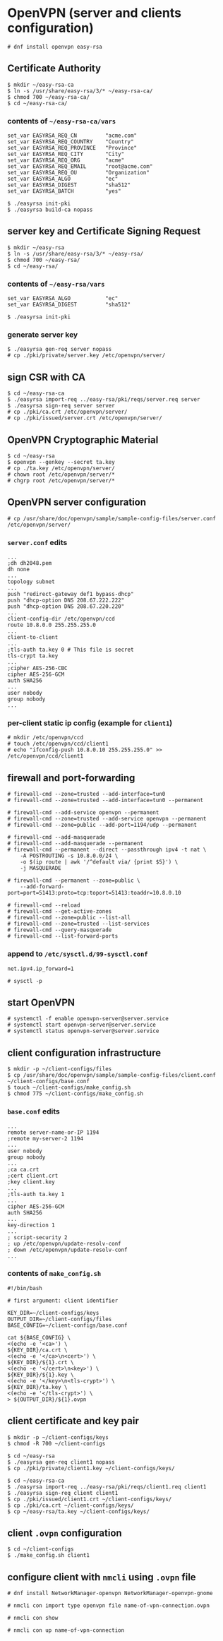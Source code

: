 # OpenVPN (server and clients configuration)


```
# dnf install openvpn easy-rsa
```




## Certificate Authority

```
$ mkdir ~/easy-rsa-ca
$ ln -s /usr/share/easy-rsa/3/* ~/easy-rsa-ca/
$ chmod 700 ~/easy-rsa-ca/
$ cd ~/easy-rsa-ca/
```

### contents of `~/easy-rsa-ca/vars`

```
set_var EASYRSA_REQ_CN         "acme.com"
set_var EASYRSA_REQ_COUNTRY    "Country"
set_var EASYRSA_REQ_PROVINCE   "Province"
set_var EASYRSA_REQ_CITY       "City"
set_var EASYRSA_REQ_ORG        "acme"
set_var EASYRSA_REQ_EMAIL      "root@acme.com"
set_var EASYRSA_REQ_OU         "Organization"
set_var EASYRSA_ALGO           "ec"
set_var EASYRSA_DIGEST         "sha512"
set_var EASYRSA_BATCH          "yes"
```

```
$ ./easyrsa init-pki
$ ./easyrsa build-ca nopass
```




## server key and Certificate Signing Request

```
$ mkdir ~/easy-rsa
$ ln -s /usr/share/easy-rsa/3/* ~/easy-rsa/
$ chmod 700 ~/easy-rsa/
$ cd ~/easy-rsa/
```

### contents of `~/easy-rsa/vars`

```
set_var EASYRSA_ALGO           "ec"
set_var EASYRSA_DIGEST         "sha512"
```

```
$ ./easyrsa init-pki
```

### generate server key

```
$ ./easyrsa gen-req server nopass
# cp ./pki/private/server.key /etc/openvpn/server/
```




## sign CSR with CA

```
$ cd ~/easy-rsa-ca
$ ./easyrsa import-req ../easy-rsa/pki/reqs/server.req server
$ ./easyrsa sign-req server server
# cp ./pki/ca.crt /etc/openvpn/server/
# cp ./pki/issued/server.crt /etc/openvpn/server/
```




## OpenVPN Cryptographic Material

```
$ cd ~/easy-rsa
$ openvpn --genkey --secret ta.key
# cp ./ta.key /etc/openvpn/server/
# chown root /etc/openvpn/server/*
# chgrp root /etc/openvpn/server/*
```




## OpenVPN server configuration

```
# cp /usr/share/doc/openvpn/sample/sample-config-files/server.conf /etc/openvpn/server/
```

### `server.conf` edits

```
...
;dh dh2048.pem
dh none
...
topology subnet
...
push "redirect-gateway def1 bypass-dhcp"
push "dhcp-option DNS 208.67.222.222"
push "dhcp-option DNS 208.67.220.220"
...
client-config-dir /etc/openvpn/ccd
route 10.8.0.0 255.255.255.0
...
client-to-client
...
;tls-auth ta.key 0 # This file is secret
tls-crypt ta.key
...
;cipher AES-256-CBC
cipher AES-256-GCM
auth SHA256
...
user nobody
group nobody
...
```

### per-client static ip config (example for `client1`)

```
# mkdir /etc/openvpn/ccd
# touch /etc/openvpn/ccd/client1
# echo "ifconfig-push 10.8.0.10 255.255.255.0" >> /etc/openvpn/ccd/client1
```




## firewall and port-forwarding

```
# firewall-cmd --zone=trusted --add-interface=tun0
# firewall-cmd --zone=trusted --add-interface=tun0 --permanent

# firewall-cmd --add-service openvpn --permanent
# firewall-cmd --zone=trusted --add-service openvpn --permanent
# firewall-cmd --zone=public --add-port=1194/udp --permanent

# firewall-cmd --add-masquerade
# firewall-cmd --add-masquerade --permanent
# firewall-cmd --permanent --direct --passthrough ipv4 -t nat \
    -A POSTROUTING -s 10.8.0.0/24 \
    -o $(ip route | awk '/^default via/ {print $5}') \
    -j MASQUERADE

# firewall-cmd --permanent --zone=public \
    --add-forward-port=port=51413:proto=tcp:toport=51413:toaddr=10.8.0.10

# firewall-cmd --reload
# firewall-cmd --get-active-zones
# firewall-cmd --zone=public --list-all
# firewall-cmd --zone=trusted --list-services
# firewall-cmd --query-masquerade
# firewall-cmd --list-forward-ports
```

### append to `/etc/sysctl.d/99-sysctl.conf`

```
net.ipv4.ip_forward=1
```

```
# sysctl -p
```




## start OpenVPN

```
# systemctl -f enable openvpn-server@server.service
# systemctl start openvpn-server@server.service
# systemctl status openvpn-server@server.service
```




## client configuration infrastructure

```
$ mkdir -p ~/client-configs/files
$ cp /usr/share/doc/openvpn/sample/sample-config-files/client.conf ~/client-configs/base.conf
$ touch ~/client-configs/make_config.sh
$ chmod 775 ~/client-configs/make_config.sh
```

### `base.conf` edits

```
...
remote server-name-or-IP 1194
;remote my-server-2 1194
...
user nobody
group nobody
...
;ca ca.crt
;cert client.crt
;key client.key
...
;tls-auth ta.key 1
...
cipher AES-256-GCM
auth SHA256
...
key-direction 1
...
; script-security 2
; up /etc/openvpn/update-resolv-conf
; down /etc/openvpn/update-resolv-conf
...
```

### contents of `make_config.sh`

```
#!/bin/bash

# first argument: client identifier

KEY_DIR=~/client-configs/keys
OUTPUT_DIR=~/client-configs/files
BASE_CONFIG=~/client-configs/base.conf

cat ${BASE_CONFIG} \
<(echo -e '<ca>') \
${KEY_DIR}/ca.crt \
<(echo -e '</ca>\n<cert>') \
${KEY_DIR}/${1}.crt \
<(echo -e '</cert>\n<key>') \
${KEY_DIR}/${1}.key \
<(echo -e '</key>\n<tls-crypt>') \
${KEY_DIR}/ta.key \
<(echo -e '</tls-crypt>') \
> ${OUTPUT_DIR}/${1}.ovpn
```




## client certificate and key pair

```
$ mkdir -p ~/client-configs/keys
$ chmod -R 700 ~/client-configs

$ cd ~/easy-rsa
$ ./easyrsa gen-req client1 nopass
$ cp ./pki/private/client1.key ~/client-configs/keys/

$ cd ~/easy-rsa-ca
$ ./easyrsa import-req ../easy-rsa/pki/reqs/client1.req client1
$ ./easyrsa sign-req client client1
$ cp ./pki/issued/client1.crt ~/client-configs/keys/
$ cp ./pki/ca.crt ~/client-configs/keys/
$ cp ~/easy-rsa/ta.key ~/client-configs/keys/
```




## client `.ovpn` configuration

```
$ cd ~/client-configs
$ ./make_config.sh client1
```




## configure client with `nmcli` using `.ovpn` file

```
# dnf install NetworkManager-openvpn NetworkManager-openvpn-gnome

# nmcli con import type openvpn file name-of-vpn-connection.ovpn

# nmcli con show

# nmcli con up name-of-vpn-connection
```
